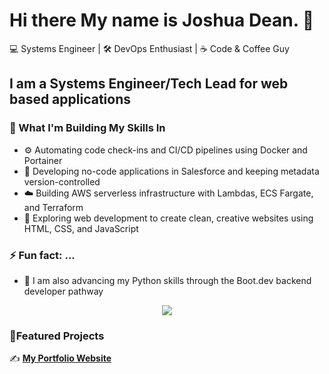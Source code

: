 # Hi there My name is Joshua Dean. 👋

💻 Systems Engineer | 🛠️ DevOps Enthusiast | ☕ Code & Coffee Guy

## I am a Systems Engineer/Tech Lead for web based applications

### 🌱 What I'm Building My Skills In

- ⚙️ Automating code check-ins and CI/CD pipelines using Docker and Portainer
- 🧠 Developing no-code applications in Salesforce and keeping metadata version-controlled
- ☁️ Building AWS serverless infrastructure with Lambdas, ECS Fargate, and Terraform
- 🎨 Exploring web development to create clean, creative websites using HTML, CSS, and JavaScript

### ⚡ Fun fact: ...

- 🐍 I am also advancing my Python skills through the Boot.dev backend developer pathway
<p align="center">
  <img src="https://api.boot.dev/v1/users/public/dec868d7-4bde-4d89-af13-15a875980c3e/thumbnail" >
</p>

### 📂Featured Projects

✍️ [**My Portfolio Website**](https://github.com/JDeanTech/joshua_portfolio_website.git)

